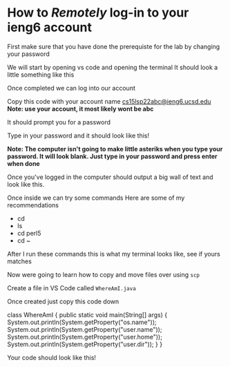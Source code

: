 # How to *Remotely* log-in to your ieng6 account
First make sure that you have done the prerequiste for the lab by changing your password

We will start by opening vs code and opening the terminal
It should look a little something like this
<!--- add picture of VSCODE terminal here-->

Once completed we can log into our account

Copy this code with your account name
cs15lsp22abc@ieng6.ucsd.edu
__Note: use your account, it most likely wont be abc__

It should prompt you for a password 
<!-- ask for password image-->
Type in your password and it should look like this!

__Note: The computer isn't going to make little asteriks when you type your password. It will look blank. Just type in your password and press enter when done__

Once you've logged in the computer should output a big wall of text and look like this.

<!-- Insert that image here-->

Once inside we can try some commands
Here are some of my recommendations
- cd
- ls
- cd perl5
- cd ~

After I run these commands this is what my terminal looks like, see if yours matches
<!---  add image of this part ig-->

Now were going to learn how to copy and move files over using `scp`

Create a file in VS Code called `WhereAmI.java`

Once created just copy this code down

class WhereAmI {
  public static void main(String[] args) {
    System.out.println(System.getProperty("os.name"));
    System.out.println(System.getProperty("user.name"));
    System.out.println(System.getProperty("user.home"));
    System.out.println(System.getProperty("user.dir"));
  }
}



Your code should look like this!

<!--- implement picture of this-->
